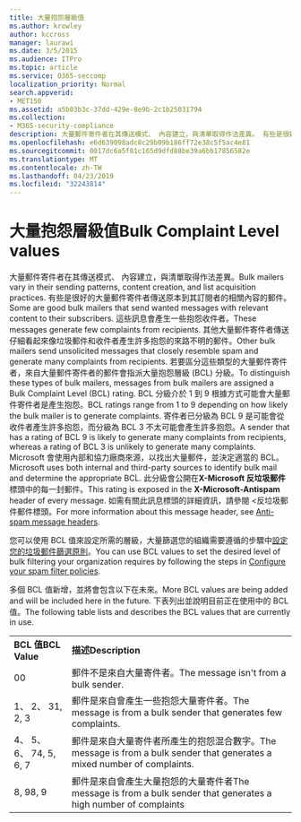 ```yaml
---
title: 大量抱怨層級值
ms.author: krowley
author: kccross
manager: laurawi
ms.date: 3/5/2015
ms.audience: ITPro
ms.topic: article
ms.service: O365-seccomp
localization_priority: Normal
search.appverid:
- MET150
ms.assetid: a5b03b3c-37dd-429e-8e9b-2c1b25031794
ms.collection:
- M365-security-compliance
description: 大量郵件寄件者在其傳送模式、 內容建立，與清單取得作法差異。 有些是很好的大量郵件寄件者傳送原本到其訂閱者的相關內容的郵件。 這些訊息會產生一些抱怨收件者。 其他大量郵件寄件者傳送仔細看起來像垃圾郵件和收件者產生許多抱怨的來路不明的郵件。 若要區分這些類型的大量郵件寄件者，來自大量郵件寄件者的郵件會指派大量抱怨層級 (BCL) 分級。 BCL 分級介於 1 到 9 根據方式可能會大量郵件寄件者是產生抱怨。 寄件者已分級為 BCL 9 是可能會從收件者產生許多抱怨，而分級為 BCL 3 不太可能會產生許多抱怨。 Microsoft 會使用內部和協力廠商來源，以找出大量郵件，並決定適當的 BCL。 此分級會公開在 X-Microsoft 反垃圾郵件標頭中的每一封郵件。 如需有關此訊息標頭的詳細資訊，請參閱 < 反垃圾郵件郵件標頭。
ms.openlocfilehash: e6d639098adc8c29b09b186ff72e38c5f5ac4e81
ms.sourcegitcommit: 0017dc6a5f81c165d9dfd88be39a6bb17856582e
ms.translationtype: MT
ms.contentlocale: zh-TW
ms.lasthandoff: 04/23/2019
ms.locfileid: "32243814"
---
```

# <a name="bulk-complaint-level-values"></a><span data-ttu-id="8ec41-112">大量抱怨層級值</span><span class="sxs-lookup"><span data-stu-id="8ec41-112">Bulk Complaint Level values</span></span>

<span data-ttu-id="8ec41-113">大量郵件寄件者在其傳送模式、 內容建立，與清單取得作法差異。</span><span class="sxs-lookup"><span data-stu-id="8ec41-113">Bulk mailers vary in their sending patterns, content creation, and list acquisition practices.</span></span> <span data-ttu-id="8ec41-114">有些是很好的大量郵件寄件者傳送原本到其訂閱者的相關內容的郵件。</span><span class="sxs-lookup"><span data-stu-id="8ec41-114">Some are good bulk mailers that send wanted messages with relevant content to their subscribers.</span></span> <span data-ttu-id="8ec41-115">這些訊息會產生一些抱怨收件者。</span><span class="sxs-lookup"><span data-stu-id="8ec41-115">These messages generate few complaints from recipients.</span></span> <span data-ttu-id="8ec41-116">其他大量郵件寄件者傳送仔細看起來像垃圾郵件和收件者產生許多抱怨的來路不明的郵件。</span><span class="sxs-lookup"><span data-stu-id="8ec41-116">Other bulk mailers send unsolicited messages that closely resemble spam and generate many complaints from recipients.</span></span> <span data-ttu-id="8ec41-117">若要區分這些類型的大量郵件寄件者，來自大量郵件寄件者的郵件會指派大量抱怨層級 (BCL) 分級。</span><span class="sxs-lookup"><span data-stu-id="8ec41-117">To distinguish these types of bulk mailers, messages from bulk mailers are assigned a Bulk Complaint Level (BCL) rating.</span></span> <span data-ttu-id="8ec41-118">BCL 分級介於 1 到 9 根據方式可能會大量郵件寄件者是產生抱怨。</span><span class="sxs-lookup"><span data-stu-id="8ec41-118">BCL ratings range from 1 to 9 depending on how likely the bulk mailer is to generate complaints.</span></span> <span data-ttu-id="8ec41-119">寄件者已分級為 BCL 9 是可能會從收件者產生許多抱怨，而分級為 BCL 3 不太可能會產生許多抱怨。</span><span class="sxs-lookup"><span data-stu-id="8ec41-119">A sender that has a rating of BCL 9 is likely to generate many complaints from recipients, whereas a rating of BCL 3 is unlikely to generate many complaints.</span></span> <span data-ttu-id="8ec41-120">Microsoft 會使用內部和協力廠商來源，以找出大量郵件，並決定適當的 BCL。</span><span class="sxs-lookup"><span data-stu-id="8ec41-120">Microsoft uses both internal and third-party sources to identify bulk mail and determine the appropriate BCL.</span></span> <span data-ttu-id="8ec41-121">此分級會公開在**X-Microsoft 反垃圾郵件**標頭中的每一封郵件。</span><span class="sxs-lookup"><span data-stu-id="8ec41-121">This rating is exposed in the **X-Microsoft-Antispam** header of every message.</span></span> <span data-ttu-id="8ec41-122">如需有關此訊息標頭的詳細資訊，請參閱 <<c0>反垃圾郵件郵件標頭。</span><span class="sxs-lookup"><span data-stu-id="8ec41-122">For more information about this message header, see [Anti-spam message headers](anti-spam-message-headers.md).</span></span> 
  
<span data-ttu-id="8ec41-123">您可以使用 BCL 值來設定所需的層級，大量篩選您的組織需要遵循的步驟中[設定您的垃圾郵件篩選原則](configure-your-spam-filter-policies.md)。</span><span class="sxs-lookup"><span data-stu-id="8ec41-123">You can use BCL values to set the desired level of bulk filtering your organization requires by following the steps in [Configure your spam filter policies](configure-your-spam-filter-policies.md).</span></span>
  
<span data-ttu-id="8ec41-124">多個 BCL 值新增，並將會包含以下在未來。</span><span class="sxs-lookup"><span data-stu-id="8ec41-124">More BCL values are being added and will be included here in the future.</span></span> <span data-ttu-id="8ec41-125">下表列出並說明目前正在使用中的 BCL 值。</span><span class="sxs-lookup"><span data-stu-id="8ec41-125">The following table lists and describes the BCL values that are currently in use.</span></span>
  
|||
|:-----|:-----|
|<span data-ttu-id="8ec41-126">**BCL 值**</span><span class="sxs-lookup"><span data-stu-id="8ec41-126">**BCL Value**</span></span> <br/> |<span data-ttu-id="8ec41-127">**描述**</span><span class="sxs-lookup"><span data-stu-id="8ec41-127">**Description**</span></span> <br/> |
|<span data-ttu-id="8ec41-128">0</span><span class="sxs-lookup"><span data-stu-id="8ec41-128">0</span></span>  <br/> |<span data-ttu-id="8ec41-129">郵件不是來自大量寄件者。</span><span class="sxs-lookup"><span data-stu-id="8ec41-129">The message isn't from a bulk sender.</span></span>  <br/> |
|<span data-ttu-id="8ec41-130">1、 2、 3</span><span class="sxs-lookup"><span data-stu-id="8ec41-130">1, 2, 3</span></span>  <br/> |<span data-ttu-id="8ec41-131">郵件是來自會產生一些抱怨大量寄件者。</span><span class="sxs-lookup"><span data-stu-id="8ec41-131">The message is from a bulk sender that generates few complaints.</span></span>  <br/> |
|<span data-ttu-id="8ec41-132">4、 5、 6、 7</span><span class="sxs-lookup"><span data-stu-id="8ec41-132">4, 5, 6, 7</span></span>  <br/> |<span data-ttu-id="8ec41-133">郵件是來自大量寄件者所產生的抱怨混合數字。</span><span class="sxs-lookup"><span data-stu-id="8ec41-133">The message is from a bulk sender that generates a mixed number of complaints.</span></span>  <br/> |
|<span data-ttu-id="8ec41-134">8, 9</span><span class="sxs-lookup"><span data-stu-id="8ec41-134">8, 9</span></span>  <br/> |<span data-ttu-id="8ec41-135">郵件是來自會產生大量抱怨的大量寄件者</span><span class="sxs-lookup"><span data-stu-id="8ec41-135">The message is from a bulk sender that generates a high number of complaints</span></span>  <br/> |
   

